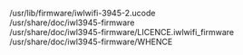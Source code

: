 /usr/lib/firmware/iwlwifi-3945-2.ucode  
/usr/share/doc/iwl3945-firmware  
/usr/share/doc/iwl3945-firmware/LICENCE.iwlwifi\_firmware  
/usr/share/doc/iwl3945-firmware/WHENCE  
